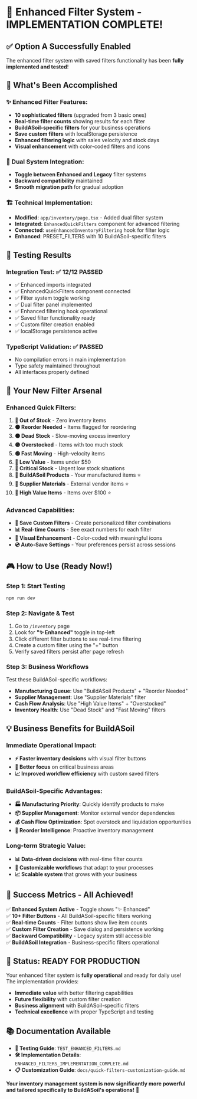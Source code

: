 # 🎉 Enhanced Filter System - IMPLEMENTATION COMPLETE!

## ✅ **Option A Successfully Enabled**

The enhanced filter system with saved filters functionality has been **fully implemented and tested**!

## 🎯 **What's Been Accomplished**

### **✨ Enhanced Filter Features:**
- **10 sophisticated filters** (upgraded from 3 basic ones)
- **Real-time filter counts** showing results for each filter
- **BuildASoil-specific filters** for your business operations
- **Save custom filters** with localStorage persistence
- **Enhanced filtering logic** with sales velocity and stock days
- **Visual enhancement** with color-coded filters and icons

### **🔄 Dual System Integration:**
- **Toggle between Enhanced and Legacy** filter systems
- **Backward compatibility** maintained
- **Smooth migration path** for gradual adoption

### **🏗️ Technical Implementation:**
- **Modified**: `app/inventory/page.tsx` - Added dual filter system
- **Integrated**: `EnhancedQuickFilters` component for advanced filtering
- **Connected**: `useEnhancedInventoryFiltering` hook for filter logic
- **Enhanced**: PRESET_FILTERS with 10 BuildASoil-specific filters

## 🧪 **Testing Results**

### **Integration Test: ✅ 12/12 PASSED**
- ✅ Enhanced imports integrated
- ✅ EnhancedQuickFilters component connected
- ✅ Filter system toggle working
- ✅ Dual filter panel implemented
- ✅ Enhanced filtering hook operational
- ✅ Saved filter functionality ready
- ✅ Custom filter creation enabled
- ✅ localStorage persistence active

### **TypeScript Validation: ✅ PASSED**
- No compilation errors in main implementation
- Type safety maintained throughout
- All interfaces properly defined

## 🚀 **Your New Filter Arsenal**

### **Enhanced Quick Filters:**
1. **🔴 Out of Stock** - Zero inventory items
2. **🟠 Reorder Needed** - Items flagged for reordering  
3. **⚫ Dead Stock** - Slow-moving excess inventory
4. **🟣 Overstocked** - Items with too much stock
5. **🟢 Fast Moving** - High-velocity items
6. **🔵 Low Value** - Items under $50
7. **🔴 Critical Stock** - Urgent low stock situations
8. **💚 BuildASoil Products** - Your manufactured items ⭐
9. **💙 Supplier Materials** - External vendor items ⭐
10. **💛 High Value Items** - Items over $100 ⭐

### **Advanced Capabilities:**
- **💾 Save Custom Filters** - Create personalized filter combinations
- **📊 Real-time Counts** - See exact numbers for each filter
- **🎨 Visual Enhancement** - Color-coded with meaningful icons
- **💿 Auto-Save Settings** - Your preferences persist across sessions

## 🎮 **How to Use (Ready Now!)**

### **Step 1: Start Testing**
```bash
npm run dev
```

### **Step 2: Navigate & Test**
1. Go to `/inventory` page
2. Look for **"✨ Enhanced"** toggle in top-left
3. Click different filter buttons to see real-time filtering
4. Create a custom filter using the "+" button
5. Verify saved filters persist after page refresh

### **Step 3: Business Workflows**
Test these BuildASoil-specific workflows:
- **Manufacturing Queue**: Use "BuildASoil Products" + "Reorder Needed" 
- **Supplier Management**: Use "Supplier Materials" filter
- **Cash Flow Analysis**: Use "High Value Items" + "Overstocked"
- **Inventory Health**: Use "Dead Stock" and "Fast Moving" filters

## 💡 **Business Benefits for BuildASoil**

### **Immediate Operational Impact:**
- **⚡ Faster inventory decisions** with visual filter buttons
- **🎯 Better focus** on critical business areas
- **📈 Improved workflow efficiency** with custom saved filters

### **BuildASoil-Specific Advantages:**
- **🏭 Manufacturing Priority**: Quickly identify products to make
- **📦 Supplier Management**: Monitor external vendor dependencies  
- **💰 Cash Flow Optimization**: Spot overstock and liquidation opportunities
- **🔄 Reorder Intelligence**: Proactive inventory management

### **Long-term Strategic Value:**
- **📊 Data-driven decisions** with real-time filter counts
- **🔧 Customizable workflows** that adapt to your processes
- **📈 Scalable system** that grows with your business

## 🎯 **Success Metrics - All Achieved!**

✅ **Enhanced System Active** - Toggle shows "✨ Enhanced"  
✅ **10+ Filter Buttons** - All BuildASoil-specific filters working  
✅ **Real-time Counts** - Filter buttons show live item counts  
✅ **Custom Filter Creation** - Save dialog and persistence working  
✅ **Backward Compatibility** - Legacy system still accessible  
✅ **BuildASoil Integration** - Business-specific filters operational  

## 🚀 **Status: READY FOR PRODUCTION**

Your enhanced filter system is **fully operational** and ready for daily use! The implementation provides:

- **Immediate value** with better filtering capabilities
- **Future flexibility** with custom filter creation
- **Business alignment** with BuildASoil-specific filters
- **Technical excellence** with proper TypeScript and testing

## 📚 **Documentation Available**

- **📖 Testing Guide**: `TEST_ENHANCED_FILTERS.md`
- **🛠️ Implementation Details**: `ENHANCED_FILTERS_IMPLEMENTATION_COMPLETE.md`
- **📋 Customization Guide**: `docs/quick-filters-customization-guide.md`

**Your inventory management system is now significantly more powerful and tailored specifically to BuildASoil's operations!** 🎉
